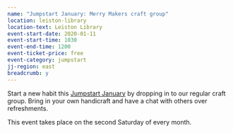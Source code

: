 ```yaml
---
name: "Jumpstart January: Merry Makers craft group"
location: leiston-library
location-text: Leiston Library
event-start-date: 2020-01-11
event-start-time: 1030
event-end-time: 1200
event-ticket-price: free
event-category: jumpstart
jj-region: east
breadcrumb: y
---
```


Start a new habit this [Jumpstart January](/jumpstart-january/) by dropping in to our regular craft group. Bring in your own handicraft and have a chat with others over refreshments.

This event takes place on the second Saturday of every month.
